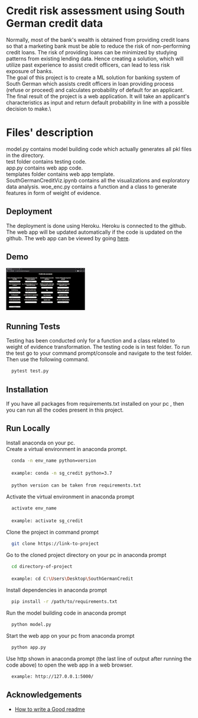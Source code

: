 
# Credit risk assessment using South German credit data

Normally, most of the bank's wealth is obtained from 
providing credit loans so that a marketing bank must 
be able to reduce the risk of non-performing credit 
loans. The risk of providing loans can be minimized 
by studying patterns from existing lending data.
Hence creating a solution, which will utilize past 
experience to assist credit officers, can lead to 
less risk exposure of banks.\
The goal of this project is to create a ML solution 
for banking system of South German which assists 
credit officers in loan providing process (refuse 
or proceed) and calculates probability of default 
for an applicant.\
The final result of the project is a web application. 
It will take an applicant's characteristics as input 
and return default probability in line with a possible 
decision to make.\\

# Files' description
model.py contains model building code which actually 
generates all pkl files in the directory.\
test folder contains testing code.\
app.py contains web app code.\
templates folder contains web app template.\
SouthGermanCreditViz.ipynb contains all the visualizations and exploratory data analysis.
woe_enc.py contains a function and a class to generate features in form of weight of evidence.


## Deployment

The deployment is done using Heroku. Heroku is connected 
to the github. The web app will be updated automatically
if the code is updated on the github. The web app can be 
viewed by going [here](https://credit-risk-calculator.herokuapp.com/).


## Demo

![](https://github.com/VaheC/SouthGermanCredit/blob/main/gif_api_large.gif)

## Running Tests

Testing has been conducted only for a function and 
a class related to weight of evidence transformation.
The testing code is in test folder. To run the test go
to your command prompt/console and navigate to the test
folder. Then use the following command.

```bash
  pytest test.py
```


## Installation

If you have all packages from requirements.txt 
installed on your pc , then you can run all the codes
present in this project. 
    
## Run Locally
Install anaconda on your pc.\
Create a virtual environment in anaconda prompt. 

```bash
  conda -n env_name python=version

  example: conda -n sg_credit python=3.7

  python version can be taken from requirements.txt
```

Activate the virtual environment in anaconda prompt

```bash
  activate env_name 

  example: activate sg_credit 
```

Clone the project in command prompt

```bash
  git clone https://link-to-project
```

Go to the cloned project directory on your pc 
in anaconda prompt

```bash
  cd directory-of-project

  example: cd C:\Users\Desktop\SouthGermanCredit
```

Install dependencies in anaconda prompt

```bash
  pip install -r /path/to/requirements.txt
```

Run the model building code in anaconda prompt

```bash
  python model.py
```

Start the web app on your pc from anaconda prompt

```bash
  python app.py
```
Use http shown in anaconda prompt (the last line of 
output after running the code above) to open the web
app in a web browser.

```bash
  example: http://127.0.0.1:5000/
```
## Acknowledgements

- [How to write a Good readme](https://readme.so)


